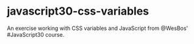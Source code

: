# javascript30-css-variables
An exercise working with CSS variables and JavaScript from @WesBos' #JavaScript30 course.
